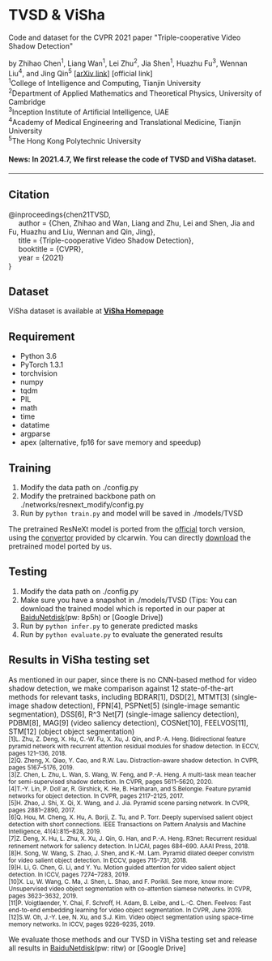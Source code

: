 # TVSD & ViSha
Code and dataset for the CVPR 2021 paper "Triple-cooperative Video Shadow Detection"

by Zhihao Chen<sup>1</sup>, Liang Wan<sup>1</sup>, Lei Zhu<sup>2</sup>, Jia Shen<sup>1</sup>, Huazhu Fu<sup>3</sup>, Wennan Liu<sup>4</sup>, and Jing Qin<sup>5</sup> [[arXiv link](https://arxiv.org/abs/2103.06533)] [official link]  
<sup>1</sup>College of Intelligence and Computing, Tianjin University  
<sup>2</sup>Department of Applied Mathematics and Theoretical Physics, University of Cambridge  
<sup>3</sup>Inception Institute of Artiﬁcial Intelligence, UAE  
<sup>4</sup>Academy of Medical Engineering and Translational Medicine, Tianjin University  
<sup>5</sup>The Hong Kong Polytechnic University

#### News: In 2021.4.7, We first release the code of TVSD and ViSha dataset.

***

## Citation
@inproceedings{chen21TVSD,   
&nbsp;&nbsp;&nbsp;&nbsp;  author = {Chen, Zhihao and Wan, Liang and Zhu, Lei and Shen, Jia and Fu, Huazhu and Liu, Wennan and Qin, Jing},    
&nbsp;&nbsp;&nbsp;&nbsp;  title = {Triple-cooperative Video Shadow Detection},    
&nbsp;&nbsp;&nbsp;&nbsp;  booktitle = {CVPR},    
&nbsp;&nbsp;&nbsp;&nbsp;  year  = {2021}    
}

## Dataset
ViSha dataset is available at **[ViSha Homepage](https://erasernut.github.io/)**

## Requirement
* Python 3.6
* PyTorch 1.3.1
* torchvision
* numpy
* tqdm
* PIL
* math
* time
* datatime
* argparse
* apex (alternative, fp16 for save memory and speedup)

## Training
1. Modify the data path on ./config.py
2. Modify the pretrained backbone path on ./networks/resnext_modify/config.py
3. Run by ```python train.py``` and model will be saved in ./models/TVSD

The pretrained ResNeXt model is ported from the [official](https://github.com/facebookresearch/ResNeXt) torch version,
using the [convertor](https://github.com/clcarwin/convert_torch_to_pytorch) provided by clcarwin. 
You can directly [download](https://drive.google.com/open?id=1dnH-IHwmu9xFPlyndqI6MfF4LvH6JKNQ) the pretrained model ported by us.

## Testing
1. Modify the data path on ./config.py
2. Make sure you have a snapshot in ./models/TVSD (Tips: You can download the trained model which is reported in our paper at [BaiduNetdisk](https://pan.baidu.com/s/17d-wLwA5oyafMdooJlesyw)(pw: 8p5h) or [Google Drive])
4. Run by ```python infer.py``` to generate predicted masks
5. Run by ```python evaluate.py``` to evaluate the generated results

## Results in ViSha testing set
As mentioned in our paper, since there is no CNN-based method for video shadow detection, we make comparison against 12 state-of-the-art methods for relevant tasks, including BDRAR[1], DSD[2], MTMT[3] (single-image shadow detection), FPN[4], PSPNet[5] (single-image semantic segmentation), DSS[6], R^3 Net[7] (single-image saliency detection), PDBM[8], MAG[9] (video saliency detection), COSNet[10], FEELVOS[11], STM[12] (object object segmentation)    
<small>[1]L. Zhu, Z. Deng, X. Hu, C.-W. Fu, X. Xu, J. Qin, and P.-A. Heng. Bidirectional feature pyramid network with recurrent attention residual modules for shadow detection. In ECCV, pages 121–136, 2018.  
[2]Q. Zheng, X. Qiao, Y. Cao, and R.W. Lau. Distraction-aware shadow detection. In CVPR, pages 5167–5176, 2019.  
[3]Z. Chen, L. Zhu, L. Wan, S. Wang, W. Feng, and P.-A. Heng. A multi-task mean teacher for semi-supervised shadow detection. In CVPR, pages 5611–5620, 2020.  
[4]T.-Y. Lin, P. Doll´ar, R. Girshick, K. He, B. Hariharan, and S.Belongie. Feature pyramid networks for object detection. In CVPR, pages 2117–2125, 2017.  
[5]H. Zhao, J. Shi, X. Qi, X. Wang, and J. Jia. Pyramid scene parsing network. In CVPR, pages 2881–2890, 2017.  
[6]Q. Hou, M. Cheng, X. Hu, A. Borji, Z. Tu, and P. Torr. Deeply supervised salient object detection with short connections. IEEE Transactions on Pattern Analysis and Machine Intelligence, 41(4):815–828, 2019.  
[7]Z. Deng, X. Hu, L. Zhu, X. Xu, J. Qin, G. Han, and P.-A. Heng. R3net: Recurrent residual reﬁnement network for saliency detection. In IJCAI, pages 684–690. AAAI Press, 2018.  
[8]H. Song, W. Wang, S. Zhao, J. Shen, and K.-M. Lam. Pyramid dilated deeper convlstm for video salient object detection. In ECCV, pages 715–731, 2018.   
[9]H. Li, G. Chen, G. Li, and Y. Yu. Motion guided attention for video salient object detection. In ICCV, pages 7274–7283, 2019.  
[10]X. Lu, W. Wang, C. Ma, J. Shen, L. Shao, and F. Porikli. See more, know more: Unsupervised video object segmentation with co-attention siamese networks. In CVPR, pages 3623–3632, 2019.  
[11]P. Voigtlaender, Y. Chai, F. Schroff, H. Adam, B. Leibe, and L.-C. Chen. Feelvos: Fast end-to-end embedding learning for video object segmentation. In CVPR, June 2019.  
[12]S.W. Oh, J.-Y. Lee, N. Xu, and S.J. Kim. Video object segmentation using space-time memory networks. In ICCV, pages 9226–9235, 2019.</small>

We evaluate those methods and our TVSD in ViSha testing set and release all results in [BaiduNetdisk](https://pan.baidu.com/s/1t_PgW3JCrTGvf_PVyeR-iw)(pw: ritw) or [Google Drive]
